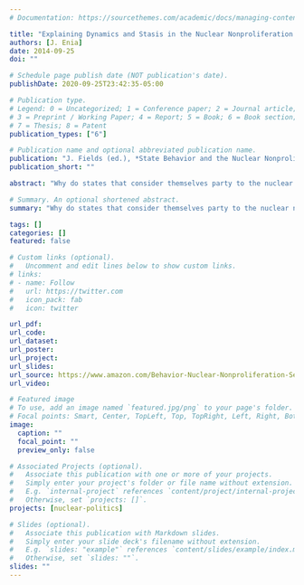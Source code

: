 ```yaml
---
# Documentation: https://sourcethemes.com/academic/docs/managing-content/

title: "Explaining Dynamics and Stasis in the Nuclear Nonproliferation Regime: The Challenges of a Multiplicity of Public Goods"
authors: [J. Enia]
date: 2014-09-25
doi: ""

# Schedule page publish date (NOT publication's date).
publishDate: 2020-09-25T23:42:35-05:00

# Publication type.
# Legend: 0 = Uncategorized; 1 = Conference paper; 2 = Journal article;
# 3 = Preprint / Working Paper; 4 = Report; 5 = Book; 6 = Book section;
# 7 = Thesis; 8 = Patent
publication_types: ["6"]

# Publication name and optional abbreviated publication name.
publication: "J. Fields (ed.), *State Behavior and the Nuclear Nonproliferation Regime*. GA: University of Georgia Press"
publication_short: ""

abstract: "Why do states that consider themselves party to the nuclear nonproliferation regime--whether as de jure signatories to the Treaty on the Non-Proliferation of Nuclear Weapons (NPT) or as de facto nonproliferators or nonnulcear weapons states (NNWS)--have difficulty signing and implementing measures that would seemingly strengthen the regime? The theoretical framework employed in this chapter demonstrates that there are fundamental and strategic reasons why building nuclear stakeholders is likely to be extremely difficult. The essential mix of qualities of the public goods being provided across the regime leads to a wide variety of inherent collective action challenges."

# Summary. An optional shortened abstract.
summary: "Why do states that consider themselves party to the nuclear nonproliferation regime have difficulty signing and implementing measures that would seeminngly strengthen the regime?"

tags: []
categories: []
featured: false

# Custom links (optional).
#   Uncomment and edit lines below to show custom links.
# links:
# - name: Follow
#   url: https://twitter.com
#   icon_pack: fab
#   icon: twitter

url_pdf:
url_code:
url_dataset:
url_poster:
url_project:
url_slides:
url_source: https://www.amazon.com/Behavior-Nuclear-Nonproliferation-Security-International/dp/0820354791/ref=tmm_pap_swatch_0?_encoding=UTF8&qid=1601133277&sr=8-11
url_video:

# Featured image
# To use, add an image named `featured.jpg/png` to your page's folder. 
# Focal points: Smart, Center, TopLeft, Top, TopRight, Left, Right, BottomLeft, Bottom, BottomRight.
image:
  caption: ""
  focal_point: ""
  preview_only: false

# Associated Projects (optional).
#   Associate this publication with one or more of your projects.
#   Simply enter your project's folder or file name without extension.
#   E.g. `internal-project` references `content/project/internal-project/index.md`.
#   Otherwise, set `projects: []`.
projects: [nuclear-politics]

# Slides (optional).
#   Associate this publication with Markdown slides.
#   Simply enter your slide deck's filename without extension.
#   E.g. `slides: "example"` references `content/slides/example/index.md`.
#   Otherwise, set `slides: ""`.
slides: ""
---
```

